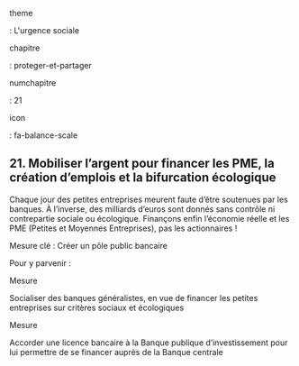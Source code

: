 theme

:   L'urgence sociale

chapitre

:   proteger-et-partager

numchapitre

:   21

icon

:   fa-balance-scale

21\. Mobiliser l’argent pour financer les PME, la création d’emplois et
la bifurcation écologique
--------------------------------------------------------------------------

<div class="admonition note">

Chaque jour des petites entreprises meurent faute d’être soutenues par
les banques. À l’inverse, des milliards d’euros sont donnés sans
contrôle ni contrepartie sociale ou écologique. Finançons enfin
l’économie réelle et les PME (Petites et Moyennes Entreprises), pas les
actionnaires !

</div>

Mesure clé : Créer un pôle public bancaire

Pour y parvenir :

<div class="admonition">

Mesure

Socialiser des banques généralistes, en vue de financer les petites
entreprises sur critères sociaux et écologiques

</div>

<div class="admonition">

Mesure

Accorder une licence bancaire à la Banque publique d’investissement pour
lui permettre de se financer auprès de la Banque centrale

</div>
